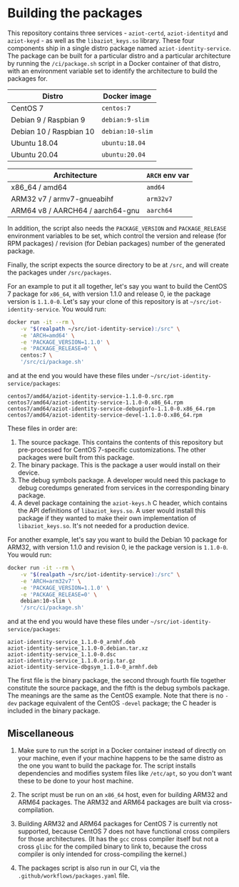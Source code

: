 # Building the packages

This repository contains three services - `aziot-certd`, `aziot-identityd` and `aziot-keyd` - as well as the `libaziot_keys.so` library. These four components ship in a single distro package named `aziot-identity-service`. The package can be built for a particular distro and a particular architecture by running the `/ci/package.sh` script in a Docker container of that distro, with an environment variable set to identify the architecture to build the packages for.


<table>
<thead>
<tr>
<th>Distro</th>
<th>Docker image</th>
</tr>
</thead>
<tbody>
<tr>
<td>CentOS 7</td>
<td><code>centos:7</code></td>
</tr>
<tr>
<td>Debian 9 / Raspbian 9</td>
<td><code>debian:9-slim</code></td>
</tr>
<tr>
<td>Debian 10 / Raspbian 10</td>
<td><code>debian:10-slim</code></td>
</tr>
<tr>
<td>Ubuntu 18.04</td>
<td><code>ubuntu:18.04</code></td>
</tr>
<tr>
<td>Ubuntu 20.04</td>
<td><code>ubuntu:20.04</code></td>
</tr>
</tbody>
</table>


<table>
<thead>
<tr>
<th>Architecture</th>
<th><code>ARCH</code> env var</th>
</tr>
</thead>
<tbody>
<tr>
<td>x86_64 / amd64</td>
<td><code>amd64</code></td>
</tr>
<tr>
<td>ARM32 v7 / armv7-gnueabihf</td>
<td><code>arm32v7</code></td>
</tr>
<tr>
<td>ARM64 v8 / AARCH64 / aarch64-gnu</td>
<td><code>aarch64</code></td>
</tr>
</tbody>
</table>

In addition, the script also needs the `PACKAGE_VERSION` and `PACKAGE_RELEASE` environment variables to be set, which control the version and release (for RPM packages) / revision (for Debian packages) number of the generated package.

Finally, the script expects the source directory to be at `/src`, and will create the packages under `/src/packages`.

For an example to put it all together, let's say you want to build the CentOS 7 package for `x86_64`, with version 1.1.0 and release 0, ie the package version is `1.1.0-0`. Let's say your clone of this repository is at `~/src/iot-identity-service`. You would run:

```sh
docker run -it --rm \
	-v "$(realpath ~/src/iot-identity-service):/src" \
	-e 'ARCH=amd64' \
	-e 'PACKAGE_VERSION=1.1.0' \
	-e 'PACKAGE_RELEASE=0' \
	centos:7 \
	'/src/ci/package.sh'
```

and at the end you would have these files under `~/src/iot-identity-service/packages`:

```
centos7/amd64/aziot-identity-service-1.1.0-0.src.rpm
centos7/amd64/aziot-identity-service-1.1.0-0.x86_64.rpm
centos7/amd64/aziot-identity-service-debuginfo-1.1.0-0.x86_64.rpm
centos7/amd64/aziot-identity-service-devel-1.1.0-0.x86_64.rpm
```

These files in order are:

1. The source package. This contains the contents of this repository but pre-processed for CentOS 7-specific customizations. The other packages were built from this package.
1. The binary package. This is the package a user would install on their device.
1. The debug symbols package. A developer would need this package to debug coredumps generated from services in the corresponding binary package.
1. A devel package containing the `aziot-keys.h` C header, which contains the API definitions of `libaziot_keys.so`. A user would install this package if they wanted to make their own implementation of `libaziot_keys.so`. It's not needed for a production device.


For another example, let's say you want to build the Debian 10 package for ARM32, with version 1.1.0 and revision 0, ie the package version is `1.1.0-0`. You would run:

```sh
docker run -it --rm \
	-v "$(realpath ~/src/iot-identity-service):/src" \
	-e 'ARCH=arm32v7' \
	-e 'PACKAGE_VERSION=1.1.0' \
	-e 'PACKAGE_RELEASE=0' \
	debian:10-slim \
	'/src/ci/package.sh'
```

and at the end you would have these files under `~/src/iot-identity-service/packages`:

```
aziot-identity-service_1.1.0-0_armhf.deb
aziot-identity-service_1.1.0-0.debian.tar.xz
aziot-identity-service_1.1.0-0.dsc
aziot-identity-service_1.1.0.orig.tar.gz
aziot-identity-service-dbgsym_1.1.0-0_armhf.deb
```

The first file is the binary package, the second through fourth file together constitute the source package, and the fifth is the debug symbols package. The meanings are the same as the CentOS example. Note that there is no `-dev` package equivalent of the CentOS `-devel` package; the C header is included in the binary package.


## Miscellaneous

1. Make sure to run the script in a Docker container instead of directly on your machine, even if your machine happens to be the same distro as the one you want to build the package for. The script installs dependencies and modifies system files like `/etc/apt`, so you don't want these to be done to your host machine.

1. The script must be run on an `x86_64` host, even for building ARM32 and ARM64 packages. The ARM32 and ARM64 packages are built via cross-compilation.

1. Building ARM32 and ARM64 packages for CentOS 7 is currently not supported, because CentOS 7 does not have functional cross compilers for those architectures. (It has the `gcc` cross compiler itself but not a cross `glibc` for the compiled binary to link to, because the cross compiler is only intended for cross-compiling the kernel.)

1. The packages script is also run in our CI, via the `.github/workflows/packages.yaml` file.
